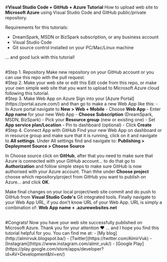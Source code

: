 #<b>Visual Studio Code + GitHub + Azure Tutorial</b>
How to upload web site to <b>Microsoft Azure</b> using Visual Studio Code and GitHub public/private repository.

Requirements for this tutorials:
- DreamSpark, MSDN or BizSpark subscription, or any business account
- Visual Studio Code
- Git source control installed on your PC/Mac/Linux machine 

... and good luck with this tutorial!

<br>
#Step 1. Repository
Make new repository on your GitHub account or you can use this repo with the pull request.


<br>
#Step 2. Make your web site or edit this
Edit code from this repo, or make your own simple web site that you want to upload to Microsoft Azure cloud following this tutorial.

<br>
#Step 3. Make Web App on Azure
Sign into your [Azure Portal](https://portal.azure.com/) and than go to make a new Web App like this:
- In Azure portal navigate to <b>New > Web + Mobile</b>
- Choose <b>Web App</b>
- Enter <b>App name</b> for your new Web App
- <b>Choose Subscription</b> (DreamSpark, MSDN, BizSpark)
- Pick your <b>Resource group</b> (new or existing one)
- Set <b>App service plan/Location</b>
- Pin to dashboard (optional)
- Click <b>Create</b>

<br>
#Step 4. Connect App with GitHub
Find your new Web App on dashboard or in resource group and make sure that it is running, click on it and navigate to <b>All settings</b>.
Under All settings find and navigate to: 
<b> Publishing >  Deployment Source >  Choose Source</b>

In Choose source click on <b>GitHub</b>, after that you need to make sure that Azure is connected with your GitHub account... to do that go to <b>Authorization</b> and follow simple steps to make sure GitHub is now authorised with your Azure account.
Than thhe under <b>Choose project</b> choose which repository/project from GitHub you want to publish on Azure... and click <b>OK</b>.

Make final changes on your local project/web site commit and do push to GitHub from <b>Visual Studio Code's</b> Git integrated tools.
Finally navigate to your Web App URL, if you don't know URL of your Web App. URL is simply a combination of: <b>Web App name + .azurewebsites.net </b>

<br>
#Congrats! Now you have your web site successfully published on Microsoft Azure.
Thank you for your attention &hearts; ... and I hope you find this tutorial helpful for you.
You can find me at:
- [My blog](http://almirvuk.blogspot.ba/)
- [Twitter](https://twitter.com/AlmirVuk)
- [Instagram](https://www.instagram.com/almir_vuk/)
- [Google Play](https://play.google.com/store/apps/developer?id=AV+Development&hl=en/)



